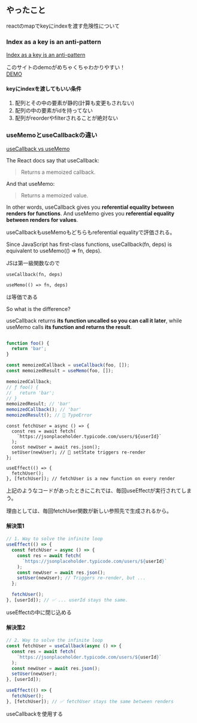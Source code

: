 ## やったこと
reactのmapでkeyにindexを渡す危険性について

### Index as a key is an anti-pattern

[Index as a key is an anti-pattern](https://robinpokorny.medium.com/index-as-a-key-is-an-anti-pattern-e0349aece318)  

このサイトのdemoがめちゃくちゃわかりやすい！  
[DEMO](https://jsbin.com/wohima/edit?output)  

#### keyにindexを渡してもいい条件
1. 配列とその中の要素が静的(計算も変更もされない)
2. 配列の中の要素がidを持ってない
3. 配列がreorderやfilterされることが絶対ない

### useMemoとuseCallbackの違い
[useCallback vs useMemo](https://medium.com/@jan.hesters/usecallback-vs-usememo-c23ad1dc60)  

The React docs say that useCallback:

> Returns a memoized callback.

And that useMemo:

> Returns a memoized value.

In other words, useCallback gives you **referential equality between renders for functions**. And useMemo gives you **referential equality between renders for values**.    

useCallbackもuseMemoもどちらもreferential equalityで評価される。  

Since JavaScript has first-class functions, useCallback(fn, deps) is equivalent to useMemo(() => fn, deps).  

JSは第一級関数なので
```
useCallback(fn, deps)
```
```
useMemo(() => fn, deps)
```
は等価である  

So what is the difference? 

useCallback returns **its function uncalled so you can call it later**, while useMemo calls **its function and returns the result**.    

```js

function foo() {
  return 'bar';
}

const memoizedCallback = useCallback(foo, []);
const memoizedResult = useMemo(foo, []);

memoizedCallback;
// ƒ foo() {
//   return 'bar';
// }
memoizedResult; // 'bar'
memoizedCallback(); // 'bar'
memoizedResult(); // 🔴 TypeError
```

```tsx
const fetchUser = async () => {
  const res = await fetch(
    `https://jsonplaceholder.typicode.com/users/${userId}`
  );
  const newUser = await res.json();
  setUser(newUser); // 🔴 setState triggers re-render
};

useEffect(() => {
  fetchUser();
}, [fetchUser]); // fetchUser is a new function on every render
```
上記のようなコードがあったときにこれでは、毎回useEffectが実行されてしまう。

理由としては、毎回fetchUser関数が新しい参照先で生成されるから。  

#### 解決策1
```jsx
// 1. Way to solve the infinite loop
useEffect(() => {
  const fetchUser = async () => {
    const res = await fetch(
      `https://jsonplaceholder.typicode.com/users/${userId}`
    );
    const newUser = await res.json();
    setUser(newUser); // Triggers re-render, but ...
  };

  fetchUser();
}, [userId]); // ✅ ... userId stays the same.
```

useEffectの中に閉じ込める  

#### 解決策2
```jsx
// 2. Way to solve the infinite loop
const fetchUser = useCallback(async () => {
  const res = await fetch(
    `https://jsonplaceholder.typicode.com/users/${userId}`
  );
  const newUser = await res.json();
  setUser(newUser);
}, [userId]);

useEffect(() => {
  fetchUser();
}, [fetchUser]); // ✅ fetchUser stays the same between renders
```

useCallbackを使用する  




